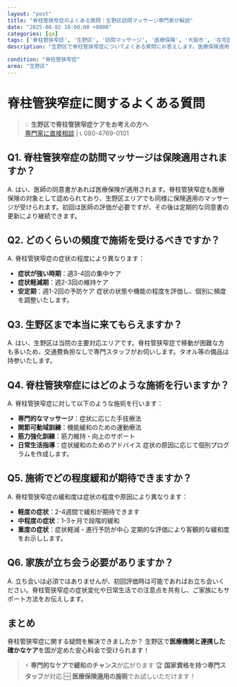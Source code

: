 ```yaml
---
layout: "post"
title: "脊柱管狭窄症のよくある質問｜生野区訪問マッサージ専門家が解説"
date: "2025-08-02 10:00:00 +0000"
categories: [qa]
tags: ['脊柱管狭窄症', '生野区', '訪問マッサージ', '医療保険', '大阪市', '在宅医療']
description: "生野区で脊柱管狭窄症についてよくある質問にお答えします。医療保険適用の訪問マッサージの疑問から症状の基礎知識まで専門家が詳しく解説。"

condition: "脊柱管狭窄症"
area: "生野区"
---
```



# 脊柱管狭窄症に関するよくある質問

> 💡 **生野区で脊柱管狭窄症ケアをお考えの方へ**  
> [専門家に直接相談](https://peraichi.com/landing_pages/view/himawari-massage/) | 📞 080-4769-0101

## Q1. 脊柱管狭窄症の訪問マッサージは保険適用されますか？
A. はい、医師の同意書があれば医療保険が適用されます。脊柱管狭窄症も医療保険の対象として認められており、生野区エリアでも同様に保険適用のマッサージが受けられます。初回は医師の評価が必要ですが、その後は定期的な同意書の更新により継続できます。

## Q2. どのくらいの頻度で施術を受けるべきですか？
A. 脊柱管狭窄症の症状の程度により異なります：
- **症状が強い時期**：週3-4回の集中ケア
- **症状軽減期**：週2-3回の維持ケア
- **安定期**：週1-2回の予防ケア
症状の状態や機能の程度を評価し、個別に頻度を調整いたします。

## Q3. 生野区まで本当に来てもらえますか？
A. はい、生野区は当院の主要対応エリアです。脊柱管狭窄症で移動が困難な方も多いため、交通費負担なしで専門スタッフがお伺いします。タオル等の備品は持参いたします。

## Q4. 脊柱管狭窄症にはどのような施術を行いますか？
A. 脊柱管狭窄症に対して以下のような施術を行います：
- **専門的なマッサージ**：症状に応じた手技療法
- **関節可動域訓練**：機能緩和のための運動療法
- **筋力強化訓練**：筋力維持・向上のサポート
- **日常生活指導**：症状緩和のためのアドバイス
症状の原因に応じて個別プログラムを作成します。

## Q5. 施術でどの程度緩和が期待できますか？
A. 脊柱管狭窄症の緩和度は症状の程度や原因により異なります：
- **軽度の症状**：2-4週間で緩和が期待できます
- **中程度の症状**：1-3ヶ月で段階的緩和
- **重度の症状**：症状軽減・進行予防が中心
定期的な評価により客観的な緩和度をお示しします。

## Q6. 家族が立ち会う必要がありますか？
A. 立ち会いは必須ではありませんが、初回評価時は可能であればお立ち会いください。脊柱管狭窄症の症状変化や日常生活での注意点を共有し、ご家族にもサポート方法をお伝えします。

## まとめ
脊柱管狭窄症に関する疑問を解決できましたか？
生野区で**医療機関と連携した確かなケア**を国が定めた安心料金で受けられます！

> ⚡ **専門的なケアで緩和のチャンス**が広がります
> 🏆 **国家資格を持つ専門スタッフ**が対応
> 🆓 **医療保険適用の施術**でお試しいただけます！
